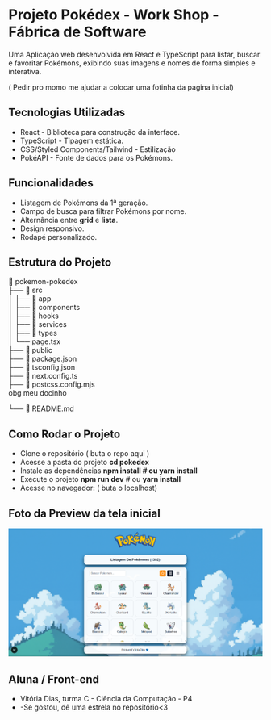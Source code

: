 # Projeto Pokédex - Work Shop - Fábrica de Software 

<p> Uma Aplicação web desenvolvida em React e TypeScript para listar, buscar e favoritar Pokémons, exibindo suas imagens e nomes de forma simples e interativa.</p>

( Pedir pro momo me ajudar a colocar uma fotinha da pagina inicial)

## Tecnologias Utilizadas 

- React - Biblioteca para construção da interface.
- TypeScript - Tipagem estática.
- CSS/Styled Components/Tailwind - Estilização
- PokéAPI - Fonte de dados para os Pokémons.

## Funcionalidades
- Listagem de Pokémons da 1ª geração.
- Campo de busca para filtrar Pokémons por nome.
- Alternância entre  **grid** e **lista**.
- Design responsivo.
- Rodapé personalizado.

## Estrutura do Projeto

📂 pokemon-pokedex <br>
├── 📂 src <br>
│    ├── 📂 app <br>
│    ├── 📂 components  <br>
│    ├── 📂 hooks<br>
│    ├── 📂 services<br>
│    ├── 📂 types<br>
│    └── page.tsx <br>
├── 📂 public   <br>
├── 📄 package.json  <br>
├── 📄 tsconfig.json  <br>
├── 📄 next.config.ts <br>
├── 📄 postcss.config.mjs  <br> obg meu docinho

└── 📄 README.md    <br> 

## Como Rodar o Projeto 
- Clone o repositório 
( buta o repo aqui )
- Acesse a pasta do projeto
**cd pokedex**
- Instale as dependências
**npm install # ou yarn install**
- Execute o projeto 
**npm run dev** # ou **yarn install**
- Acesse no navegador:
( buta o localhost)

## Foto da Preview da tela inicial
![alt text](image-1.png)

## Aluna / Front-end 
- Vitória Dias, turma C - Ciência da Computação - P4
- -Se gostou, dê uma estrela no repositório<3